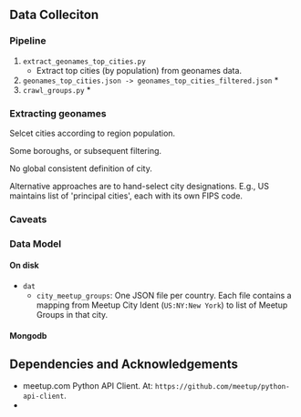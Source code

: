 ## Data Colleciton

### Pipeline

1. `extract_geonames_top_cities.py`
	* Extract top cities (by population) from geonames data.
2. `geonames_top_cities.json -> geonames_top_cities_filtered.json`
	* 
3. `crawl_groups.py`
	* 


### Extracting geonames

Selcet cities according to region population. 

Some boroughs, or subsequent filtering.

No global consistent definition of city.

Alternative approaches are to hand-select city designations. E.g., US maintains list of 'principal cities', each with its own FIPS code. 


### Caveats


### Data Model

#### On disk
* `dat`
	* `city_meetup_groups`: One JSON file per country. Each file contains a mapping from Meetup City Ident (`US:NY:New York`) to list of Meetup Groups in that city.

#### Mongodb





## Dependencies and Acknowledgements

* meetup.com Python API Client. At: `https://github.com/meetup/python-api-client`.
* 
